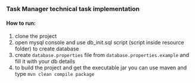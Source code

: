 ### Task Manager technical task implementation

#### How to run:
1. clone the project
2. open mysql console and use db_init.sql script (script inside resource folder) to create database
3. create ```database.properties``` file from ```database.properties.example``` and fill it with your db details
4. to build the project and get the executable jar you can use maven and type ```mvn clean compile package```